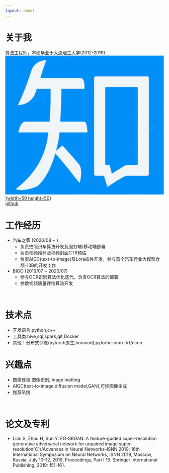 ```yaml
---
layout: about 
---
```


# 关于我
算法工程师，本硕毕业于大连理工大学(2012-2019)    
[![知乎](assets/img/zhihu.png){width=50 height=50}](https://www.zhihu.com/people/lian-shuai-long)    
[github](https://github.com/LianShuaiLong)
<br/>

# 工作经历
* 汽车之家 (2020/08 ~ )
    * 负责拍照识车算法开发及服务端/移动端部署
    * 负责视频推荐及视频封面CTR预估
    * 负责AIGC(text-to-image)及Lora插件开发，参与首个汽车行业大模型仓颉-13B的开发工作
* BIGO (2019/07 ~ 2020/07)
  * 参与OCR识别算法优化迭代，负责OCR算法的部署
  * 参数视频质量评估算法开发
<br/>

# 技术点
* 开发语言:python,c++
* 工具类:hive,sql,spark,git,Docker
* 其他：分布式训练(pytorch原生,horovod),pytorhc-onnx-trt/ncnn

# 兴趣点
* 图像处理,图像识别,Image matting
* AIGC(text-to-image,diffusion model,GAN),可控图像生成
* 推荐系统  
<br/>

# 论文及专利
* Lian S, Zhou H, Sun Y. FG-SRGAN: A feature-guided super-resolution generative adversarial network for unpaired image super-resolution[C]//Advances in Neural Networks–ISNN 2019: 16th International Symposium on Neural Networks, ISNN 2019, Moscow, Russia, July 10–12, 2019, Proceedings, Part I 16. Springer International Publishing, 2019: 151-161.
